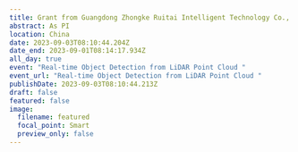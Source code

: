 ```yaml
---
title: Grant from Guangdong Zhongke Ruitai Intelligent Technology Co., Ltd
abstract: As PI
location: China
date: 2023-09-03T08:10:44.204Z
date_end: 2023-09-01T08:14:17.934Z
all_day: true
event: "Real-time Object Detection from LiDAR Point Cloud "
event_url: "Real-time Object Detection from LiDAR Point Cloud "
publishDate: 2023-09-03T08:10:44.213Z
draft: false
featured: false
image:
  filename: featured
  focal_point: Smart
  preview_only: false
---
```

